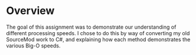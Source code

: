 # Overview
The goal of this assignment was to demonstrate our understanding of different processing speeds. I chose to do this by way of converting my old SourceMod work to C#, and explaining how each method demonstrates the various Big-O speeds.
